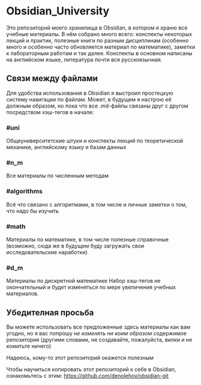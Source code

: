 # Obsidian_University
Это репозиторий моего хранилища в Obsidian, в котором я храню все учебные материалы. В нём собрано много всего: конспекты некоторых лекций и практик, полезные книги по разным дисциплинам (особенно много и особенно часто обновляется материал по математике), заметки к лабораторным работам и так далее. Конспекты в основном написаны на английском языке, литература почти вся русскоязычная.
## Связи между файлами
Для удобства использования в Obsidian я выстроил простецкую систему навигации по файлам. Может, в будущем я настрою её должным образом, но пока что все .md-файлы связаны друг с другом посредством хэш-тегов в начале:
### #uni 
Общеуниверситетские штуки и конспекты лекций по теоретической механике, английскому языку и базам данных
### #n_m 
Все материалы по численным методам
### #algorithms
Всё что связано с алгоритмами, в том числе и личные заметки о том, что надо бы изучить
### #math 
Материалы по математике, в том числе полезные справочные (возможно, сюда же в будущем буду загружать свои исследовательские наработки)
### #d_m
Материалы по дискретной математике
Набор хэш-тегов не окончательный и будет изменяться по мере увеличения учебных материалов.
## Убедителная просьба
Вы можете использовать все предложенные здесь материалы как вам угодно, но я вас попрошу *не изменять ни коим образом* содержимое репозитория (другими словами, не создавайте, пожалуйста, вилки и не комитьте ничего)

Надеюсь, кому-то этот репозиторий окажется полезным

Чтобы научиться копировать этот репозиторий к себе в Obsidian, ознакомьтесь с этим: https://github.com/denolehov/obsidian-git

